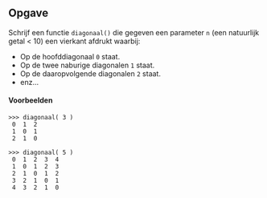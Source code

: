 ## Opgave
Schrijf een functie `diagonaal()` die gegeven een parameter `n` (een natuurlijk getal < 10) een vierkant afdrukt waarbij:

- Op de hoofddiagonaal `0` staat.
- Op de twee naburige diagonalen `1` staat.
- Op de daaropvolgende diagonalen `2` staat.
- enz... 

#### Voorbeelden
```
>>> diagonaal( 3 )
 0  1  2 
 1  0  1 
 2  1  0 
```

```
>>> diagonaal( 5 ) 
 0  1  2  3  4 
 1  0  1  2  3 
 2  1  0  1  2 
 3  2  1  0  1 
 4  3  2  1  0 
```